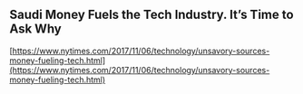 ## Saudi Money Fuels the Tech Industry. It’s Time to Ask Why
  
  [https://www.nytimes.com/2017/11/06/technology/unsavory-sources-money-fueling-tech.html](https://www.nytimes.com/2017/11/06/technology/unsavory-sources-money-fueling-tech.html)
